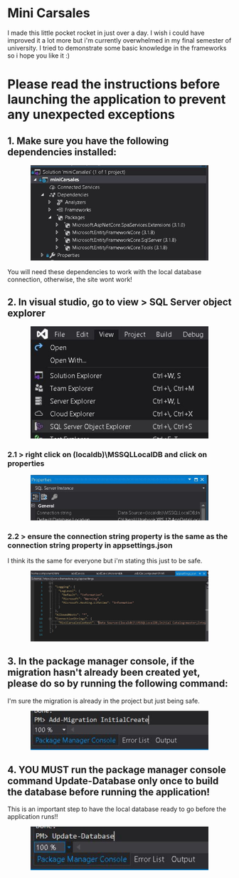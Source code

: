 # Mini Carsales

I made this little pocket rocket in just over a day. I wish i could have improved it a lot more but i'm currently overwhelmed in my final semester of university. I tried to demonstrate some basic knowledge in the frameworks so i hope you like it :)

# Please read the instructions before launching the application to prevent any unexpected exceptions


## 1. Make sure you have the following dependencies installed:
 <p align="center"> 
    <img src="img/dependencies.JPG" alt="dependencies" width="400">
 </p>
You will need these dependencies to work with the local database connection, otherwise, the site wont work!

## 2. In visual studio, go to view > SQL Server object explorer
 <p align="center"> 
    <img src="img/sqlexplorer.JPG" alt="sqlexplorer" width="400">
 </p>

### 2.1 > right click on (localdb)\\MSSQLLocalDB and click on properties
 <p align="center"> 
    <img src="img/connectionstring2.JPG" alt="connectionstring2" width="400">
 </p>

### 2.2 > ensure the connection string property is the same as the connection string property in appsettings.json

I think its the same for everyone but i'm stating this just to be safe.
  <p align="center"> 
    <img src="img/connectionstring.JPG" alt="connectionstring" width="400">
 </p>

## 3. In the package manager console, if the migration hasn't already been created yet, please do so by running the following command:

I'm sure the migration is already in the project but just being safe.
  <p align="center"> 
    <img src="img/add-migration.JPG" alt="Add-Migration InitialCreate" width="400">
 </p>

## 4. YOU MUST run the package manager console command Update-Database only once to build the database before running the application!

This is an important step to have the local database ready to go before the application runs!!
  <p align="center"> 
    <img src="img/update-database.JPG" alt="Update-Database" width="400">
 </p>
 